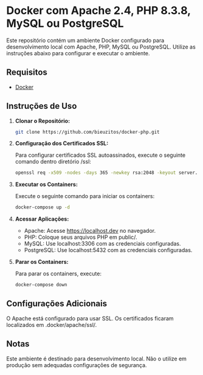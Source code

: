 # Docker com Apache 2.4, PHP 8.3.8, MySQL ou PostgreSQL

Este repositório contém um ambiente Docker configurado para desenvolvimento local com Apache, PHP, MySQL ou PostgreSQL. Utilize as instruções abaixo para configurar e executar o ambiente.

## Requisitos

- [Docker](https://www.docker.com/get-started)

## Instruções de Uso

1. **Clonar o Repositório:**

    ```bash
    git clone https://github.com/bieuzitos/docker-php.git

2. **Configuração dos Certificados SSL:**

    Para configurar certificados SSL autoassinados, execute o seguinte comando dentro diretório /ssl:

    ```bash
    openssl req -x509 -nodes -days 365 -newkey rsa:2048 -keyout server.key -out server.crt -config ../config/openssl.conf

3. **Executar os Containers:**

    Execute o seguinte comando para iniciar os containers:

    ```bash
    docker-compose up -d

4. **Acessar Aplicações:**

    * Apache: Acesse https://localhost.dev no navegador.
    * PHP: Coloque seus arquivos PHP em public/.
    * MySQL: Use localhost:3306 com as credenciais configuradas.
    * PostgreSQL: Use localhost:5432 com as credenciais configuradas.

5. **Parar os Containers:**

    Para parar os containers, execute:

    ```bash
    docker-compose down

## Configurações Adicionais

O Apache está configurado para usar SSL. Os certificados ficaram localizados em .docker/apache/ssl/.

## Notas

Este ambiente é destinado para desenvolvimento local. Não o utilize em produção sem adequadas configurações de segurança.